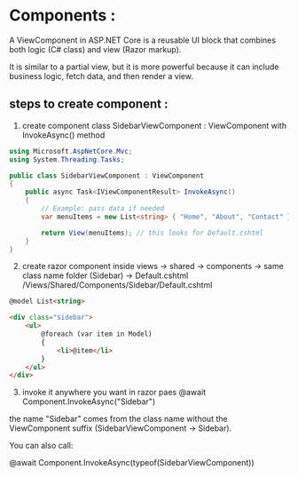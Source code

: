 # Components : 
A ViewComponent in ASP.NET Core is a reusable UI block that combines both logic (C# class) and view (Razor markup).

It is similar to a partial view, but it is more powerful because it can include business logic, fetch data, and then render a view.

## steps to create component :

1. create component class 
   SidebarViewComponent : ViewComponent
   with InvokeAsync() method 

```csharp
using Microsoft.AspNetCore.Mvc;
using System.Threading.Tasks;

public class SidebarViewComponent : ViewComponent
{
    public async Task<IViewComponentResult> InvokeAsync()
    {
        // Example: pass data if needed
        var menuItems = new List<string> { "Home", "About", "Contact" };

        return View(menuItems); // this looks for Default.cshtml
    }
}
```
2. create razor component inside views -> shared -> components ->  same class name folder (Sidebar) -> Default.cshtml
   /Views/Shared/Components/Sidebar/Default.cshtml

```html
@model List<string>

<div class="sidebar">
    <ul>
        @foreach (var item in Model)
        {
            <li>@item</li>
        }
    </ul>
</div>
```

3. invoke it anywhere you want in razor paes 
   @await Component.InvokeAsync("Sidebar")

the name "Sidebar" comes from the class name without the ViewComponent suffix (SidebarViewComponent → Sidebar).

You can also call:

@await Component.InvokeAsync(typeof(SidebarViewComponent))